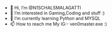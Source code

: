 - 👋 Hi, I’m @N1SCHALSMALAGATTI
- 👀 I’m interested in Gaming,Coding and stuff :)
- 🌱 I’m currently learning Python and MYSQL
- 📫 How to reach me My IG:- ven0master.exe :)

<!---
N1SCHALSMALAGATTI/N1SCHALSMALAGATTI is a ✨ special ✨ repository because its `README.md` (this file) appears on your GitHub profile.
You can click the Preview link to take a look at your changes.
--->
